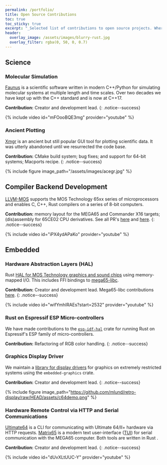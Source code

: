 ```yaml
---
permalink: /portfolio/
title: Open Source Contributions
toc: true
toc_sticky: true
excerpt: "_Selected list of contributions to open source projects. Where available, links to short video presentations by or with us are provided._"
header:
  overlay_image: /assets/images/blurry-rust.jpg
  overlay_filter: rgba(0, 50, 0, 0.7)
---
```

## Science 

### Molecular Simulation

[Faunus](https://github.com/mlund/faunus) is a scientific software written in modern C++/Python for simulating
molecular systems at multiple length and time scales.
Over two decades we have kept up with the C++ standard and is now at C++17.

**Contribution:** Creator and development lead.
{: .notice--success}

{% include video id="mFOooBQE3mg" provider="youtube" %}


### Ancient Plotting

[Xmgr](https://github.com/mlund/xmgr-resurrection) is an ancient but still popular GUI tool
for plotting scientific data. It was utterly abandoned until we resurrected the code base.

**Contribution:** CMake build system; bug fixes; and support for 64-bit systems; Macports recipe.
{: .notice--success}

{% include figure image_path="/assets/images/acegr.jpg" %}

## Compiler Backend Development

[LLVM-MOS](https://github.com/llvm-mos) supports the MOS Technology 65xx series of microprocessors and enables C, C++, Rust compilers on a series of 8-bit computers.

**Contribution:** memory layout for the MEGA65 and Commander X16 targets; (dis)assembly for 65CE02 CPU derivatives.
See all PR's
[here](https://github.com/llvm-mos/llvm-mos/pulls?q=is%3Apr+author%3Amlund+) and
[here](https://github.com/llvm-mos/llvm-mos-sdk/pulls?q=is%3Apr+author%3Amlund+).
{: .notice--success}

{% include video id="iPX4ydAPaKo" provider="youtube" %}

## Embedded

### Hardware Abstraction Layers (HAL)

<i class="fab fa-rust"></i> Rust
[HAL for MOS Technology graphics and sound chips](https://github.com/mlund/mos-hardware) using memory-mapped I/O.
This includes FFI bindings to [mega65-libc](https://github.com/MEGA65/mega65-libc).

**Contribution:** Creator and development lead. Mega65-libc contributions [here](https://github.com/mega65/mega65-libc/pulls?q=author%3Amlund+).
{: .notice--success}

{% include video id="wifYmhIRAEs?start=2532" provider="youtube" %}

### Rust on Espressif ESP Micro-controllers

We have made contributions to the [`esp-idf-hal`](https://crates.io/crates/esp-idf-hal)
crate for running Rust on Espressif's ESP family of micro-controllers.

**Contribution:** Refactoring of RGB color handling.
{: .notice--success}

### Graphics Display Driver

We maintain a [library for display drivers](https://crates.io/crates/retro-display)
for graphics on extremely restricted systems using the `embedded-graphics` crate.

**Contribution:** Creator and development lead.
{: .notice--success}

{% include figure image_path="https://github.com/mlund/retro-display/raw/HEAD/assets/c64demo.png" %}

### Hardware Remote Control via HTTP and Serial Communications

[Ultimate64](https://github.com/mlund/ultimate64) is a CLI for communicating with Ultimate 64/II+ hardware via HTTP requests.
[Matrix65](https://github.com/mlund/matrix) is a modern text user-interface
([TUI](https://en.wikipedia.org/wiki/Text-based_user_interface))
for serial communication with the MEGA65 computer.
Both tools are written in Rust <i class="fab fa-rust"></i>.

**Contribution:** Creator and development lead.
{: .notice--success}

{% include video id="dUvXLtUUC-Y" provider="youtube" %}

